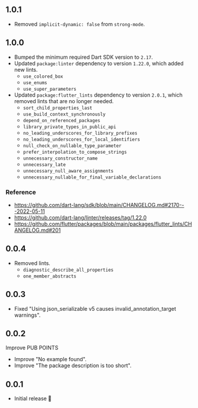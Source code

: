 ## 1.0.1

- Removed `implicit-dynamic: false` from `strong-mode`. 

## 1.0.0

- Bumped the minimum required Dart SDK version to `2.17`.
- Updated `package:linter` dependency to version `1.22.0`, which added new lints.
  - `use_colored_box`
  - `use_enums`
  - `use_super_parameters`
- Updated `package:flutter_lints` dependency to version `2.0.1`, which removed lints that are no longer needed.
  - `sort_child_properties_last`
  - `use_build_context_synchronously`
  - `depend_on_referenced_packages`
  - `library_private_types_in_public_api`
  - `no_leading_underscores_for_library_prefixes`
  - `no_leading_underscores_for_local_identifiers`
  - `null_check_on_nullable_type_parameter`
  - `prefer_interpolation_to_compose_strings`
  - `unnecessary_constructor_name`
  - `unnecessary_late`
  - `unnecessary_null_aware_assignments`
  - `unnecessary_nullable_for_final_variable_declarations`

### Reference

- https://github.com/dart-lang/sdk/blob/main/CHANGELOG.md#2170---2022-05-11
- https://github.com/dart-lang/linter/releases/tag/1.22.0
- https://github.com/flutter/packages/blob/main/packages/flutter_lints/CHANGELOG.md#201

## 0.0.4

- Removed lints.
  - `diagnostic_describe_all_properties`
  - `one_member_abstracts`

## 0.0.3

- Fixed "Using json_serializable v5 causes invalid_annotation_target warnings".

## 0.0.2

Improve PUB POINTS

- Improve "No example found".
- Improve "The package description is too short".

## 0.0.1

- Initial release 🎉
